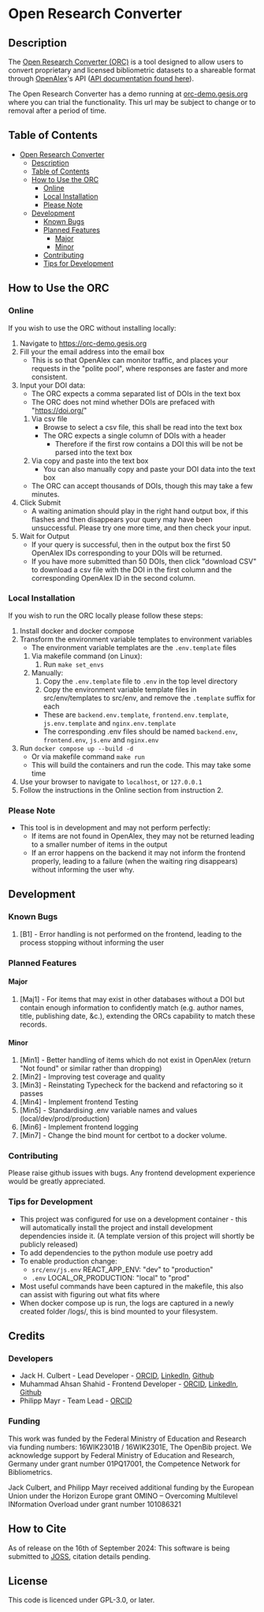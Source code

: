 <!-- TOC --><a name="open-research-converter"></a>
# Open Research Converter
<!-- TOC --><a name="description"></a>
## Description
The [Open Research Converter (ORC)](https://orc-demo.gesis.org) is a tool designed to allow users to convert proprietary and licensed bibliometric datasets to a shareable format through [OpenAlex](https://openalex.org)'s API ([API documentation found here](https://docs.openalex.org/how-to-use-the-api/api-overview)).

The Open Research Converter has a demo running at [orc-demo.gesis.org](https://orc-demo.gesis.org) where you can trial the functionality. This url may be subject to change or to removal after a period of time.
<!-- TOC --><a name="table-of-contents"></a>
## Table of Contents
<!-- TOC start (generated with https://github.com/derlin/bitdowntoc) -->

- [Open Research Converter](#open-research-converter)
   * [Description](#description)
   * [Table of Contents](#table-of-contents)
   * [How to Use the ORC](#how-to-use-the-orc)
      + [Online](#online)
      + [Local Installation](#local-installation)
      + [Please Note](#please-note)
   * [Development](#development)
      + [Known Bugs](#known-bugs)
      + [Planned Features](#planned-features)
         - [Major](#major)
         - [Minor](#minor)
      + [Contributing](#contributing)
      + [Tips for Development](#tips-for-development)

<!-- TOC end -->
<!-- TOC --><a name="how-to-use-the-orc"></a>
## How to Use the ORC
<!-- TOC --><a name="online"></a>
### Online
If you wish to use the ORC without installing locally:
1. Navigate to https://orc-demo.gesis.org
2. Fill your the email address into the email box
	* This is so that OpenAlex can monitor traffic, and places your requests in the "polite pool", where responses are faster and more consistent.
3. Input your DOI data:
	* The ORC expects a comma separated list of DOIs in the text box
	* The ORC does not mind whether DOIs are prefaced with "https://doi.org/"
	1. Via csv file
		* Browse to select a csv file, this shall be read into the text box
		* The ORC expects a single column of DOIs with a header
			* Therefore if the first row contains a DOI this will be not be parsed into the text box
	2. Via copy and paste into the text box
		* You can also manually copy and paste your DOI data into the text box
	* The ORC can accept thousands of DOIs, though this may take a few minutes.
4. Click Submit
	* A waiting animation should play in the right hand output box, if this flashes and then disappears your query may have been unsuccessful. Please try one more time, and then check your input.
5. Wait for Output
	* If your query is successful, then in the output box the first 50 OpenAlex IDs corresponding to your DOIs will be returned.
	* If you have more submitted than 50 DOIs, then click "download CSV" to download a csv file with the DOI in the first column and the corresponding OpenAlex ID in the second column.
<!-- TOC --><a name="local-installation"></a>
### Local Installation
If you wish to run the ORC locally please follow these steps:
1. Install docker and docker compose
2. Transform the environment variable templates to environment variables
	* The environment variable templates are the ```.env.template``` files
	1. Via makefile command (on Linux):
		1. Run  ```make set_envs```
	2. Manually:
		1. Copy the ```.env.template``` file to ```.env``` in the top level directory
		2. Copy the environment variable template files in src/env/templates to src/env, and remove the ```.template``` suffix for each
		* These are ```backend.env.template```, ```frontend.env.template```, ```js.env.template``` and ```nginx.env.template```
		* The corresponding .env files should be named ```backend.env```, ```frontend.env```, ```js.env``` and ```nginx.env```
3. Run ```docker compose up --build -d```
	* Or via makefile command ```make run```
	* This will build the containers and run the code. This may take some time
4. Use your browser to navigate to ```localhost```, or ```127.0.0.1```
5. Follow the instructions in the Online section from instruction 2.
<!-- TOC --><a name="please-note"></a>
### Please Note
* This tool is in development and may not perform perfectly:
	* If items are not found in OpenAlex, they may not be returned leading to a smaller number of items in the output
	* If an error happens on the backend it may not inform the frontend properly, leading to a failure (when the waiting ring disappears) without informing the user why.
<!-- TOC --><a name="development"></a>
## Development
<!-- TOC --><a name="known-bugs"></a>
### Known Bugs
1. [B1] - Error handling is not performed on the frontend, leading to the process stopping without informing the user
<!-- TOC --><a name="planned-features"></a>
### Planned Features
<!-- TOC --><a name="major"></a>
#### Major
1. [Maj1] - For items that may exist in other databases without a DOI but contain enough information to confidently match (e.g. author names, title, publishing date, &c.), extending the ORCs capability to match these records.
<!-- TOC --><a name="minor"></a>
#### Minor
1. [Min1] - Better handling of items which do not exist in OpenAlex (return "Not found" or similar rather than dropping)
2. [Min2] - Improving test coverage and quality
3. [Min3] - Reinstating Typecheck for the backend and refactoring so it passes
4. [Min4] - Implement frontend Testing
5. [Min5] - Standardising .env variable names and values (local/dev/prod/production)
6. [Min6] - Implement frontend logging
7. [Min7] - Change the bind mount for certbot to a docker volume.
<!-- TOC --><a name="contributing"></a>
### Contributing
Please raise github issues with bugs. Any frontend development experience would be greatly appreciated.
<!-- TOC --><a name="tips-for-development"></a>
### Tips for Development
* This project was configured for use on a development container - this will automatically install the project and install development dependencies inside it. (A template version of this project will shortly be publicly released)
* To add dependencies to the python module use poetry add
* To enable production change:
	* ```src/env/js.env``` REACT_APP_ENV: "dev" to "production"
	* ```.env``` LOCAL_OR_PRODUCTION: "local" to "prod"
* Most useful commands have been captured in the makefile, this also can assist with figuring out what fits where
* When docker compose up is run, the logs are captured in a newly created folder /logs/, this is bind mounted to your filesystem.
## Credits
### Developers
* Jack H. Culbert - Lead Developer - [ORCID](https://orcid.org/0009-0000-1581-4021), [LinkedIn](https://www.linkedin.com/in/jack-c-2485989a/), [Github](https://github.com/jhculb)
* Muhammad Ahsan Shahid - Frontend Developer - [ORCID](https://orcid.org/0000-0002-7274-7934), [LinkedIn](https://www.linkedin.com/in/muhammad-ahsan-shahid), [Github](https://github.com/MAhsanShahid)
* Philipp Mayr - Team Lead - [ORCID](https://orcid.org/0000-0002-6656-1658)
### Funding
This work was funded by the Federal Ministry of Education and Research
via funding numbers: 16WIK2301B / 16WIK2301E, The OpenBib project. We
acknowledge support by Federal Ministry of Education and Research, Germany under grant number 01PQ17001, the Competence Network for Bibliometrics.

Jack Culbert, and Philipp Mayr received additional funding by the European Union under the Horizon Europe grant OMINO – Overcoming Multilevel INformation Overload under grant number 101086321
## How to Cite
As of release on the 16th of September 2024: This software is being submitted to [JOSS](https://joss.theoj.org/), citation details pending.

## License
This code is licenced under GPL-3.0, or later.
